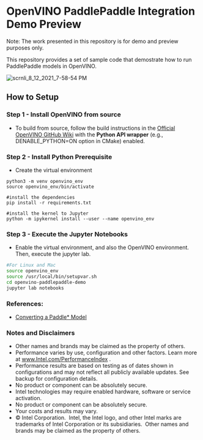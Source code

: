 # OpenVINO PaddlePaddle Integration Demo Preview

Note: The work presented in this repository is for demo and preview purposes only. 

This repository provides a set of sample code that demostrate how to run PaddlePaddle models in OpenVINO. 

![scrnli_8_12_2021_7-58-54 PM](https://user-images.githubusercontent.com/1720147/129298808-b084d7fb-9585-404b-95f9-c4346c21da6b.png)

## How to Setup

### Step 1 - Install OpenVINO from source

- To build from source, follow the build instructions in the [Official OpenVINO GitHub Wiki](https://github.com/openvinotoolkit/openvino/wiki/BuildingCode) with the  **Python API wrapper** (e.g., DENABLE_PYTHON=ON option in CMake) enabled.

### Step 2 - Install Python Prerequisite

- Create the virtual environment
```
python3 -m venv openvino_env
source openvino_env/bin/activate

#install the dependencies
pip install -r requirements.txt

#install the kernel to Jupyter
python -m ipykernel install --user --name openvino_env

```

### Step 3 - Execute the Jupyter Notebooks

- Enable the virtual environment, and also the OpenVINO environment. Then, execute the jupyter lab.   
```sh 
#For Linux and Mac
source openvino_env
source /usr/local/bin/setupvar.sh
cd openvino-paddlepaddle-demo
jupyter lab notebooks
```

### References:
- [Converting a Paddle* Model]( https://github.com/openvinotoolkit/openvino/blob/35e6c51fc0871bade7a2c039a19d8f5af9a5ea9e/docs/MO_DG/prepare_model/convert_model/Convert_Model_From_Paddle.md)

### Notes and Disclaimers
* Other names and brands may be claimed as the property of others.
* Performance varies by use, configuration and other factors. Learn more at www.Intel.com/PerformanceIndex .
* Performance results are based on testing as of dates shown in configurations and may not reflect all publicly available updates.  See backup for configuration details.  
* No product or component can be absolutely secure. 
* Intel technologies may require enabled hardware, software or service activation.
* No product or component can be absolutely secure. 
* Your costs and results may vary. 
* © Intel Corporation.  Intel, the Intel logo, and other Intel marks are trademarks of Intel Corporation or its subsidiaries.  Other names and brands may be claimed as the property of others. 
